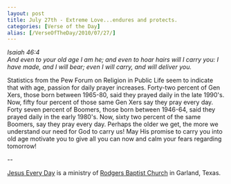 ```yaml
---
layout: post
title: July 27th - Extreme Love...endures and protects.
categories: [Verse of the Day]
alias: [/VerseOfTheDay/2010/07/27/]
---
```


_Isaiah 46:4  
And even to your old age I am he; and even to hoar hairs will I
carry you: I have made, and I will bear; even I will carry, and will
deliver you._

Statistics from the Pew Forum on Religion in Public Life seem to
indicate that with age, passion for daily prayer increases. Forty-two
percent of Gen Xers, those born between 1965-80, said they prayed
daily in the late 1990's. Now, fifty four percent of those same Gen
Xers say they pray every day. Forty seven percent of Boomers, those
born between 1946-64, said they prayed daily in the early 1980's.
Now, sixty two percent of the same Boomers, say they pray every day.
Perhaps the older we get, the more we understand our need for God to
carry us! May His promise to carry you into old age motivate you to
give all you can now and calm your fears regarding tomorrow!

 --

<a href=http://jesuseveryday.net>Jesus Every Day</a> is a ministry of <a href=http://rodgersbaptist.net>Rodgers Baptist Church</a> in Garland, Texas.
